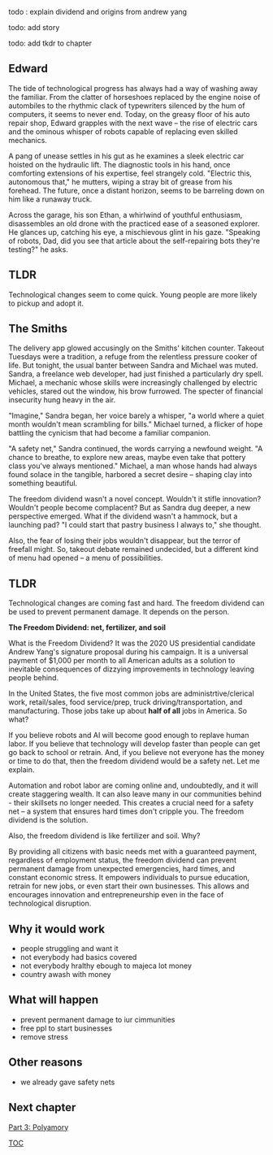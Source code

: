 
todo : explain dividend and origins from andrew yang

todo: add story

todo: add tkdr to chapter

## Edward

The tide of technological progress has always had a way of washing away the familiar. From the clatter of horseshoes replaced by the engine noise of autombiles to the rhythmic clack of typewriters silenced by the hum of computers, it seems to never end. Today, on the greasy floor of his auto repair shop, Edward grapples with the next wave – the rise of electric cars and the ominous whisper of robots capable of replacing even skilled mechanics. 

A pang of unease settles in his gut as he examines a sleek electric car hoisted on the hydraulic lift. The diagnostic tools in his hand, once comforting extensions of his expertise, feel strangely cold. "Electric this, autonomous that," he mutters, wiping a stray bit of grease from his forehead. The future, once a distant horizon, seems to be barreling down on him like a runaway truck. 

Across the garage, his son Ethan, a whirlwind of youthful enthusiasm, disassembles an old drone with the practiced ease of a seasoned explorer. He glances up, catching his eye, a mischievous glint in his gaze. "Speaking of robots, Dad, did you see that article about the self-repairing bots they're testing?" he asks.

## TLDR
Technological changes seem to come quick. Young people are more likely to pickup and adopt it.


## The Smiths
The delivery app glowed accusingly on the Smiths' kitchen counter. Takeout Tuesdays were a tradition, a refuge from the relentless pressure cooker of life. But tonight, the usual banter between Sandra and Michael was muted.  Sandra, a freelance web developer, had just finished a particularly dry spell. Michael, a mechanic whose skills were increasingly challenged by electric vehicles, stared out the window, his brow furrowed. The specter of financial insecurity hung heavy in the air.

"Imagine," Sandra began, her voice barely a whisper, "a world where a quiet month wouldn't mean scrambling for bills."  Michael turned, a flicker of hope battling the cynicism that had become a familiar companion. 

"A safety net," Sandra continued, the words carrying a newfound weight. "A chance to breathe, to explore new areas, maybe even take that pottery class you've always mentioned." Michael, a man whose hands had always found solace in the tangible, harbored a secret desire – shaping clay into something beautiful. 

The freedom dividend wasn't a novel concept.  Wouldn't it stifle innovation?  Wouldn't people become complacent?  But as Sandra dug deeper, a new perspective emerged.  What if the dividend wasn't a hammock, but a launching pad?  "I could start that pastry business I always to," she thought.

Also, the fear of losing their jobs wouldn't disappear, but the terror of freefall might.  So, takeout debate remained undecided, but a different kind of menu had opened – a menu of possibilities.

## TLDR
Technological changes are coming fast and hard. The freedom dividend can be used to prevent permanent damage. It depends on the person.

**The Freedom Dividend: net, fertilizer, and soil**

What is the Freedom Dividend? It was the 2020 US presidential candidate Andrew Yang's signature proposal during his campaign. It is a universal payment of $1,000 per month to all American adults as a solution to inevitable consequences of dizzying improvements in technology leaving people behind.

In the United States, the five most common jobs are administrtive/clerical work, retail/sales, food service/prep, truck driving/transportation, and manufacturing. Those jobs take up about **half of all** jobs in America. So what?

If you believe robots and AI will become good enough to replave human labor. If you believe that technology will develop faster than people can get go back to school or retrain.  And, if you believe not everyone has the money or time to do that, then the freedom dividend would be a safety net. Let me explain.

Automation and robot labor are coming online and, undoubtedly, and it will create staggering wealth. It can also leave many in our communities behind - their skillsets no longer needed. This creates a crucial need for a safety net – a system that ensures hard times don't cripple you. The freedom dividend is the solution.

Also, the freedom dividend is like fertilizer and soil. Why?

By providing all citizens with basic needs met with a guaranteed payment, regardless of employment status, the freedom dividend can prevent permanent damage from  unexpected emergencies, hard times, and constant economic stress. It empowers individuals to pursue education, retrain for new jobs, or even start their own businesses. This allows and encourages innovation and entrepreneurship even in the face of technological disruption. 



## Why it would work
- people struggling and want it
- not everybody had basics covered
- not everybody hralthy ebough to majeca lot money
- country awash with money

## What will happen
- prevent permanent damage to iur cimmunities
- free ppl to start businesses
- remove stress

## Other reasons
- we already gave safety nets

## Next chapter
[Part 3: Polyamory](https://pebreo.github.io/midgame/part3-polyamory.html)

[TOC](https://pebreo.github.io/midgame)
